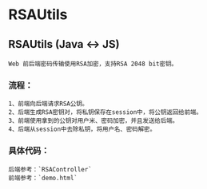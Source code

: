 # RSAUtils
## RSAUtils (Java <-> JS)

    Web 前后端密码传输使用RSA加密，支持RSA 2048 bit密钥。

### 流程：

    1、前端向后端请求RSA公钥。
    2、后端生成RSA密钥对，将私钥保存在session中，将公钥返回给前端。
    3、前端使用拿到的公钥对用户米、密码加密，并且发送给后端。
    4、后端从session中去除私钥，将用户名、密码解密。
  
### 具体代码：

    后端参考：`RSAController`
    前端参考：`demo.html`
